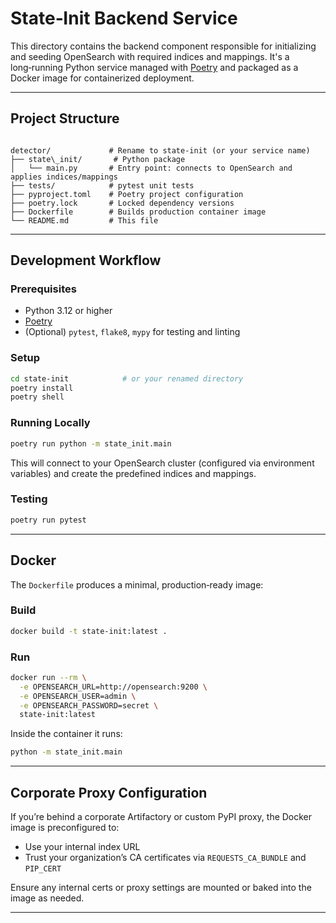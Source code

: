 # State‑Init Backend Service

This directory contains the backend component responsible for initializing and seeding OpenSearch with required indices and mappings. It's a long‑running Python service managed with [Poetry](https://python-poetry.org/) and packaged as a Docker image for containerized deployment.

---

## Project Structure

```

detector/             # Rename to state‑init (or your service name)
├── state\_init/       # Python package
│   └── main.py       # Entry point: connects to OpenSearch and applies indices/mappings
├── tests/            # pytest unit tests
├── pyproject.toml    # Poetry project configuration
├── poetry.lock       # Locked dependency versions
├── Dockerfile        # Builds production container image
└── README.md         # This file

````

---

## Development Workflow

### Prerequisites

- Python 3.12 or higher  
- [Poetry](https://python-poetry.org/docs/#installation)  
- (Optional) `pytest`, `flake8`, `mypy` for testing and linting  

### Setup

```bash
cd state-init            # or your renamed directory
poetry install
poetry shell
````

### Running Locally

```bash
poetry run python -m state_init.main
```

This will connect to your OpenSearch cluster (configured via environment variables) and create the predefined indices and mappings.

### Testing

```bash
poetry run pytest
```

---

## Docker

The `Dockerfile` produces a minimal, production‑ready image:

### Build

```bash
docker build -t state-init:latest .
```

### Run

```bash
docker run --rm \
  -e OPENSEARCH_URL=http://opensearch:9200 \
  -e OPENSEARCH_USER=admin \
  -e OPENSEARCH_PASSWORD=secret \
  state-init:latest
```

Inside the container it runs:

```bash
python -m state_init.main
```

---

## Corporate Proxy Configuration

If you’re behind a corporate Artifactory or custom PyPI proxy, the Docker image is preconfigured to:

* Use your internal index URL
* Trust your organization’s CA certificates via `REQUESTS_CA_BUNDLE` and `PIP_CERT`

Ensure any internal certs or proxy settings are mounted or baked into the image as needed.

---
